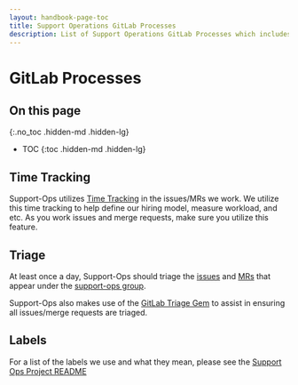 ```yaml
---
layout: handbook-page-toc
title: Support Operations GitLab Processes
description: List of Support Operations GitLab Processes which includes Time Tracking, Triage, Priority, Stage and Category.
---
```


# GitLab Processes

## On this page
{:.no_toc .hidden-md .hidden-lg}

- TOC
{:toc .hidden-md .hidden-lg}

## Time Tracking

Support-Ops utilizes 
[Time Tracking](https://docs.gitlab.com/ee/user/project/time_tracking.html)
in the issues/MRs we work. We utilize this time tracking to help define our
hiring model, measure workload, and etc. As you work issues and merge requests,
make sure you utilize this feature. 

## Triage

At least once a day, Support-Ops should triage the
[issues](https://gitlab.com/groups/gitlab-com/support/support-ops/-/issues) and
[MRs](https://gitlab.com/groups/gitlab-com/support/support-ops/-/merge_requests)
that appear under the
[support-ops group](https://gitlab.com/gitlab-com/support/support-ops).

Support-Ops also makes use of the
[GitLab Triage Gem](https://gitlab.com/gitlab-org/gitlab-triage) to assist in
ensuring all issues/merge requests are triaged. 

## Labels

For a list of the labels we use and what they mean, please see the [Support Ops Project README](https://gitlab.com/gitlab-com/support/support-ops/support-ops-project#what-do-all-the-labels-mean)
